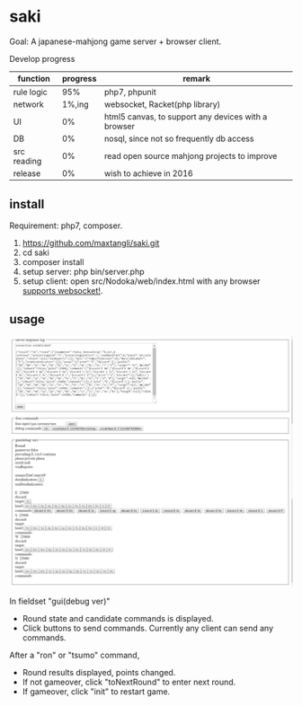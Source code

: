 # saki

Goal: A japanese-mahjong game server + browser client.

Develop progress

function   | progress | remark
---------- | -------- | ------
rule logic | 95%      | php7, phpunit
network    | 1%,ing   | websocket, Racket(php library)
UI         | 0%       | html5 canvas, to support any devices with a browser
DB         | 0%       | nosql, since not so frequently db access
src reading| 0%       | read open source mahjong projects to improve
release    | 0%       | wish to achieve in 2016

## install

Requirement: php7, composer.

1. https://github.com/maxtangli/saki.git
2. cd saki
3. composer install
4. setup server: php bin/server.php
5. setup client: open src/Nodoka/web/index.html with any browser [supports websocket!](https://www.websocket.org/echo.html).

## usage

![demo UI by 2016-07-09](https://github.com/maxtangli/saki/blob/master/reference/Nodoka_dev.png)

In fieldset "gui(debug ver)"
- Round state and candidate commands is displayed.
- Click buttons to send commands. Currently any client can send any commands.

After a "ron" or "tsumo" command,
- Round results displayed, points changed.
- If not gameover, click "toNextRound" to enter next round.
- If gameover, click "init" to restart game.